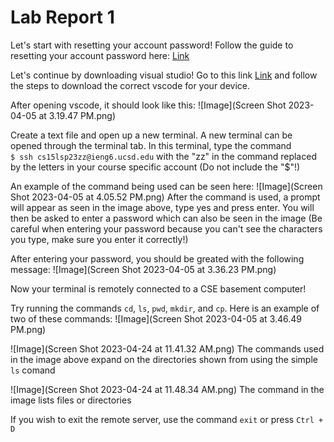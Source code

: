 # Lab Report 1
Let's start with resetting your account password!
Follow the guide to resetting your account password here: [Link](https://docs.google.com/document/d/1hs7CyQeh-MdUfM9uv99i8tqfneos6Y8bDU0uhn1wqho/edit)

Let's continue by downloading visual studio!
Go to this link [Link](https://code.visualstudio.com/) and follow the steps to download the correct vscode for your device.

After opening vscode, it should look like this:
![Image](Screen Shot 2023-04-05 at 3.19.47 PM.png)

Create a text file and open up a new terminal. A new terminal can be opened through the terminal tab. In this terminal, type the command  
```$ ssh cs15lsp23zz@ieng6.ucsd.edu```  with the "zz" in the command replaced by the letters in your course specific account (Do not include the "$"!)

An example of the command being used can be seen here:
![Image](Screen Shot 2023-04-05 at 4.05.52 PM.png)
After the command is used, a prompt will appear as seen in the image above, type yes and press enter. You will then be asked to enter a password which can also be seen in the image (Be careful when entering your password because you can't see the characters you type, make sure you enter it correctly!)

After entering your password, you should be greated with the following message:
![Image](Screen Shot 2023-04-05 at 3.36.23 PM.png)

Now your terminal is remotely connected to a CSE basement computer!

Try running the commands ```cd```, ```ls```, ```pwd```, ```mkdir```, and ```cp```. Here is an example of two of these commands:
![Image](Screen Shot 2023-04-05 at 3.46.49 PM.png)

![Image](Screen Shot 2023-04-24 at 11.41.32 AM.png)
The commands used in the image above expand on the directories shown from using the simple ```ls``` comand

![Image](Screen Shot 2023-04-24 at 11.48.34 AM.png)
The command in the image lists files or directories

If you wish to exit the remote server, use the command ```exit``` or press ```Ctrl + D```
